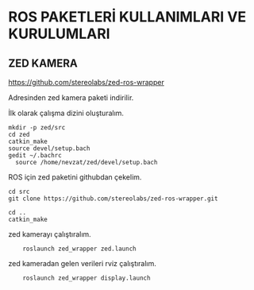 # ROS PAKETLERİ KULLANIMLARI VE KURULUMLARI

## ZED KAMERA
https://github.com/stereolabs/zed-ros-wrapper

Adresinden zed kamera paketi indirilir.

İlk olarak çalışma dizini oluşturalım.

    mkdir -p zed/src
    cd zed
    catkin_make
    source devel/setup.bach
    gedit ~/.bachrc
      source /home/nevzat/zed/devel/setup.bach
 
ROS için zed paketini githubdan çekelim.

    cd src
    git clone https://github.com/stereolabs/zed-ros-wrapper.git
    
    cd ..
    catkin_make
 
 zed kamerayı çalıştıralım.
 
        roslaunch zed_wrapper zed.launch
    
 zed kameradan gelen verileri rviz çalıştıralım.
 
        roslaunch zed_wrapper display.launch

    
